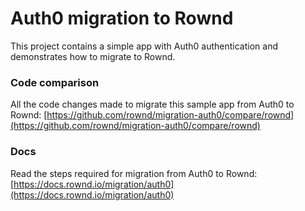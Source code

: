 # Auth0 migration to Rownd
This project contains a simple app with Auth0 authentication and demonstrates how to migrate to Rownd.

### Code comparison
All the code changes made to migrate this sample app from Auth0 to Rownd: [https://github.com/rownd/migration-auth0/compare/rownd](https://github.com/rownd/migration-auth0/compare/rownd)

### Docs
Read the steps required for migration from Auth0 to Rownd: [https://docs.rownd.io/migration/auth0](https://docs.rownd.io/migration/auth0)
